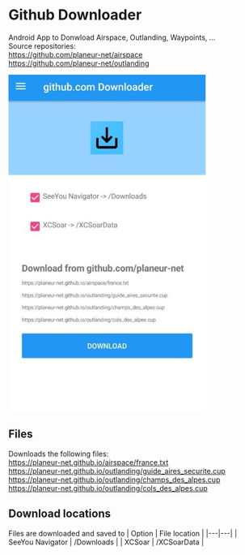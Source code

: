 # Github Downloader
Android App to Donwload Airspace, Outlanding, Waypoints, ...  
Source repositories:  
https://github.com/planeur-net/airspace  
https://github.com/planeur-net/outlanding


![Dcreenshot](doc/images/screenshot_main_screen.jpg)  

## Files
Downloads the following files:  
https://planeur-net.github.io/airspace/france.txt  
https://planeur-net.github.io/outlanding/guide_aires_securite.cup  
https://planeur-net.github.io/outlanding/champs_des_alpes.cup  
https://planeur-net.github.io/outlanding/cols_des_alpes.cup 

## Download locations
Files are downloaded and saved to
| Option | File location |
|---|---|
| SeeYou Navigator | /Downloads |
| XCSoar | /XCSoarData |

